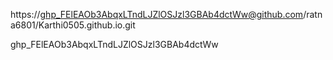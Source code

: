 https://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@github.com/ratna6801/Karthi0505.github.io.git

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
